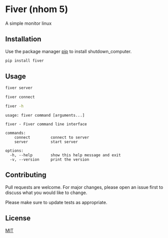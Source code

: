 # Fiver (nhom 5)

A simple monitor linux

## Installation

Use the package manager [pip](https://pip.pypa.io/en/stable/) to install shutdown_computer.

```bash
pip install fiver
```

## Usage

```bash
fiver server
```
```bash
fiver connect
```

```bash
fiver -h
```
```
usage: fiver command [arguments...]

fiver - Fiver command line interface

commands:
    connect         connect to server
    server          start server

options:
  -h, --help        show this help message and exit
  -v, --version     print the version
```

## Contributing

Pull requests are welcome. For major changes, please open an issue first
to discuss what you would like to change.

Please make sure to update tests as appropriate.

## License

[MIT](https://choosealicense.com/licenses/mit/)